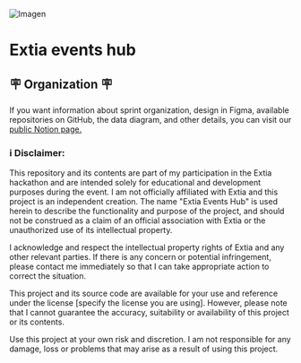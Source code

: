 ![Imagen](https://i.imgur.com/8Lvo13o.jpeg) 
# Extia events hub

## 🪧 Organization 🪧
If you want information about sprint organization, design in Figma, available repositories on GitHub, the data diagram, and other details, you can visit our [public Notion page.](https://garylima.notion.site/Extia-Events-Hub-0eeb20c7614c4319aeafd2aa5c8c33de?pvs=4)

### ℹ️ Disclaimer:

This repository and its contents are part of my participation in the Extia hackathon and are intended solely for educational and development purposes during the event. I am not officially affiliated with Extia and this project is an independent creation. The name "Extia Events Hub" is used herein to describe the functionality and purpose of the project, and should not be construed as a claim of an official association with Extia or the unauthorized use of its intellectual property.

I acknowledge and respect the intellectual property rights of Extia and any other relevant parties. If there is any concern or potential infringement, please contact me immediately so that I can take appropriate action to correct the situation.

This project and its source code are available for your use and reference under the license [specify the license you are using]. However, please note that I cannot guarantee the accuracy, suitability or availability of this project or its contents.

Use this project at your own risk and discretion. I am not responsible for any damage, loss or problems that may arise as a result of using this project.
